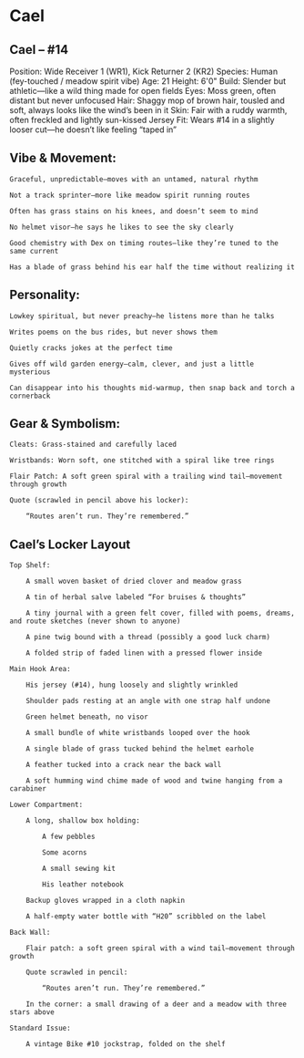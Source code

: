 # Cael

## Cael – #14

Position: Wide Receiver 1 (WR1), Kick Returner 2 (KR2)
Species: Human (fey-touched / meadow spirit vibe)
Age: 21
Height: 6'0"
Build: Slender but athletic—like a wild thing made for open fields
Eyes: Moss green, often distant but never unfocused
Hair: Shaggy mop of brown hair, tousled and soft, always looks like the wind’s been in it
Skin: Fair with a ruddy warmth, often freckled and lightly sun-kissed
Jersey Fit: Wears #14 in a slightly looser cut—he doesn’t like feeling “taped in”
## Vibe & Movement:

    Graceful, unpredictable—moves with an untamed, natural rhythm

    Not a track sprinter—more like meadow spirit running routes

    Often has grass stains on his knees, and doesn’t seem to mind

    No helmet visor—he says he likes to see the sky clearly

    Good chemistry with Dex on timing routes—like they’re tuned to the same current

    Has a blade of grass behind his ear half the time without realizing it

## Personality:

    Lowkey spiritual, but never preachy—he listens more than he talks

    Writes poems on the bus rides, but never shows them

    Quietly cracks jokes at the perfect time

    Gives off wild garden energy—calm, clever, and just a little mysterious

    Can disappear into his thoughts mid-warmup, then snap back and torch a cornerback

## Gear & Symbolism:

    Cleats: Grass-stained and carefully laced

    Wristbands: Worn soft, one stitched with a spiral like tree rings

    Flair Patch: A soft green spiral with a trailing wind tail—movement through growth

    Quote (scrawled in pencil above his locker):

        “Routes aren’t run. They’re remembered.”

## Cael’s Locker Layout

    Top Shelf:

        A small woven basket of dried clover and meadow grass

        A tin of herbal salve labeled “For bruises & thoughts”

        A tiny journal with a green felt cover, filled with poems, dreams, and route sketches (never shown to anyone)

        A pine twig bound with a thread (possibly a good luck charm)

        A folded strip of faded linen with a pressed flower inside

    Main Hook Area:

        His jersey (#14), hung loosely and slightly wrinkled

        Shoulder pads resting at an angle with one strap half undone

        Green helmet beneath, no visor

        A small bundle of white wristbands looped over the hook

        A single blade of grass tucked behind the helmet earhole

        A feather tucked into a crack near the back wall

        A soft humming wind chime made of wood and twine hanging from a carabiner

    Lower Compartment:

        A long, shallow box holding:

            A few pebbles

            Some acorns

            A small sewing kit

            His leather notebook

        Backup gloves wrapped in a cloth napkin

        A half-empty water bottle with “H20” scribbled on the label

    Back Wall:

        Flair patch: a soft green spiral with a wind tail—movement through growth

        Quote scrawled in pencil:

            “Routes aren’t run. They’re remembered.”

        In the corner: a small drawing of a deer and a meadow with three stars above

    Standard Issue:

        A vintage Bike #10 jockstrap, folded on the shelf

